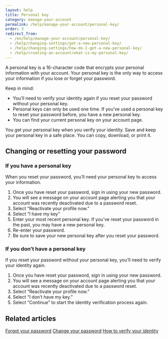 ```yaml
---
layout: help
title: Personal key
category: manage-your-account
permalink: /help/manage-your-account/personal-key/
order: 3 
redirect_from:
  - /en/help/manage-your-account/personal-key/
  - /help/changing-settings/get-a-new-personal-key/
  - /help/changing-settings/how-do-I-get-a-new-personal-key/
  - /help/creating-an-account/what-is-my-personal-key/
---
```

A personal key is a 16-character code that encrypts your personal information with your account. Your personal key is the only way to access your information if you lose or forget your password.

Keep in mind:

- You’ll need to verify your identity again if you reset your password without your personal key. 
- Personal keys can only be used one time. If you’ve used a personal key to reset your password before, you have a new personal key. 
- You can find your current personal key on your account page.

You get your personal key when you verify your identity. Save and keep your personal key in a safe place. You can copy, download, or print it.

## Changing or resetting your password

### If you have a personal key 

When you reset your password, you’ll need your personal key to access your information. 

1. Once you have reset your password, sign in using your new password.
2. You will see a message on your account page alerting you that your account was recently deactivated due to a password reset.
3. Select “Reactivate your profile now.” 
4. Select “I have my key”
5. Enter your most recent personal key. If you’ve reset your password in the past, you may have a new personal key.
6. Re-enter your password.
7. Be sure to save your new personal key after you reset your password.

### If you don’t have a personal key

If you reset your password without your personal key, you’ll need to verify your identity again.

1. Once you have reset your password, sign in using your new password.
2. You will see a message on your account page alerting you that your account was recently deactivated due to a password reset.
3. Select “Reactivate your profile now.” 
4. Select “I don’t have my key.” 
5. Select “Continue” to start the identity verification process again.

## Related articles

[Forgot your password](/help/trouble-signing-in/forgot-your-password/)
[Change your password](/help/manage-your-account/change-your-password/)
[How to verify your identity](/help/verify-your-identity/how-to-verify-your-identity/)

